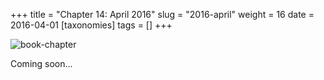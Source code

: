 +++
title = "Chapter 14: April 2016"
slug = "2016-april"
weight = 16
date = 2016-04-01
[taxonomies]
tags = []
+++

![book-chapter](/images/book/oeur/14.jpg)

Coming soon...